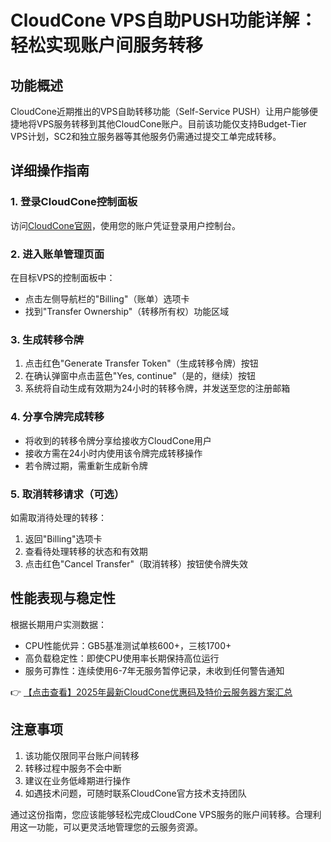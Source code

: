 # CloudCone VPS自助PUSH功能详解：轻松实现账户间服务转移

## 功能概述
CloudCone近期推出的VPS自助转移功能（Self-Service PUSH）让用户能够便捷地将VPS服务转移到其他CloudCone账户。目前该功能仅支持Budget-Tier VPS计划，SC2和独立服务器等其他服务仍需通过提交工单完成转移。

## 详细操作指南

### 1. 登录CloudCone控制面板
访问[CloudCone官网](https://bit.ly/Cloudcone)，使用您的账户凭证登录用户控制台。

### 2. 进入账单管理页面
在目标VPS的控制面板中：
- 点击左侧导航栏的"Billing"（账单）选项卡
- 找到"Transfer Ownership"（转移所有权）功能区域

### 3. 生成转移令牌
1. 点击红色"Generate Transfer Token"（生成转移令牌）按钮
2. 在确认弹窗中点击蓝色"Yes, continue"（是的，继续）按钮
3. 系统将自动生成有效期为24小时的转移令牌，并发送至您的注册邮箱

### 4. 分享令牌完成转移
- 将收到的转移令牌分享给接收方CloudCone用户
- 接收方需在24小时内使用该令牌完成转移操作
- 若令牌过期，需重新生成新令牌

### 5. 取消转移请求（可选）
如需取消待处理的转移：
1. 返回"Billing"选项卡
2. 查看待处理转移的状态和有效期
3. 点击红色"Cancel Transfer"（取消转移）按钮使令牌失效

## 性能表现与稳定性
根据长期用户实测数据：
- CPU性能优异：GB5基准测试单核600+，三核1700+
- 高负载稳定性：即使CPU使用率长期保持高位运行
- 服务可靠性：连续使用6-7年无服务暂停记录，未收到任何警告通知

👉 [【点击查看】2025年最新CloudCone优惠码及特价云服务器方案汇总](https://bit.ly/Cloudcone)

## 注意事项
1. 该功能仅限同平台账户间转移
2. 转移过程中服务不会中断
3. 建议在业务低峰期进行操作
4. 如遇技术问题，可随时联系CloudCone官方技术支持团队

通过这份指南，您应该能够轻松完成CloudCone VPS服务的账户间转移。合理利用这一功能，可以更灵活地管理您的云服务资源。